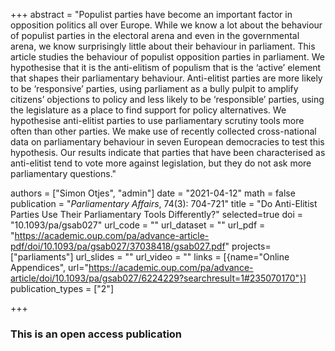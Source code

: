 +++
abstract = "Populist parties have become an important factor in opposition politics all over Europe. While we know a lot about the behaviour of populist parties in the electoral arena and even in the governmental arena, we know surprisingly little about their behaviour in parliament. This article studies the behaviour of populist opposition parties in parliament. We hypothesise that it is the anti-elitism of populism that is the ‘active’ element that shapes their parliamentary behaviour. Anti-elitist parties are more likely to be ‘responsive’ parties, using parliament as a bully pulpit to amplify citizens’ objections to policy and less likely to be ‘responsible’ parties, using the legislature as a place to find support for policy alternatives. We hypothesise anti-elitist parties to use parliamentary scrutiny tools more often than other parties. We make use of recently collected cross-national data on parliamentary behaviour in seven European democracies to test this hypothesis. Our results indicate that parties that have been characterised as anti-elitist tend to vote more against legislation, but they do not ask more parliamentary questions."

authors = ["Simon Otjes", "admin"]
date = "2021-04-12"
math = false
publication = "*Parliamentary Affairs*, 74(3): 704-721"
title = "Do Anti-Elitist Parties Use Their Parliamentary Tools Differently?"
selected=true
doi = "10.1093/pa/gsab027"
url_code = ""
url_dataset = ""
url_pdf = "https://academic.oup.com/pa/advance-article-pdf/doi/10.1093/pa/gsab027/37038418/gsab027.pdf"
projects=["parliaments"]
url_slides = ""
url_video = ""
links = [{name="Online Appendices", url="https://academic.oup.com/pa/advance-article/doi/10.1093/pa/gsab027/6224229?searchresult=1#235070170"}]
publication_types = ["2"]

+++

### This is an open access publication <i class="ai ai-open-access"></i> <i class="fab fa-creative-commons"></i> <i class="fab fa-creative-commons-by"></i> <i class="fab fa-creative-commons-nc"></i> <i class="fab fa-creative-commons-nd"></i>
